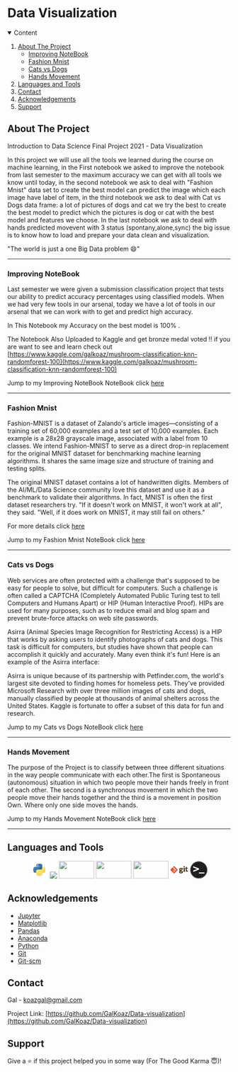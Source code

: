 # Data Visualization

<!-- TABLE OF CONTENTS -->
<details open="open">
  <summary>Content</summary>
  <ol>
    <li><a href="#about-the-project">About The Project</a>
      <ul>
      <li><a href="#improving-notebook">Improving NoteBook</a></li>
      </ul>
      <ul>
      <li><a href="#fashion-mnist">Fashion Mnist</a></li>
      </ul>
      <ul>
      <li><a href="#cats-vs-dogs">Cats vs Dogs</a>
      </ul>
      <ul>
      <li><a href="#hands-movement">Hands Movement</a>
      </ul>
    <li><a href="#languages-and-tools">Languages and Tools</a></li>
    <li><a href="#contact">Contact</a></li>
    <li><a href="#acknowledgements">Acknowledgements</a></li>
    <li><a href="#support">Support</a></li>
  </ol>
</details>



<!-- ABOUT THE PROJECT -->
## About The Project

Introduction to Data Science Final Project 2021 - Data Visualization 

In this project we will use all the tools we learned during the course on machine learning, in the First notebook we asked to improve the notebook from last semester to the maximum accuracy we can get with all tools we know until today, in the second notebook we ask to deal with "Fashion Mnist" data set to create the best model can predict the image which each image have label of item, in the third notebook we ask to deal with Cat vs Dogs data frame: a lot of pictures of dogs and cat we try the best to create the best model to predict which the pictures is dog or cat with the best model and features we choose. In the last notebook we ask to deal with hands predicted movevent with 3 status (spontany,alone,sync) the big issue is to know how to load and prepare your data clean and visualization.

"The world is just a one Big Data problem 😄"

---------

### Improving NoteBook

Last semester we were given a submission classification project that tests our ability to predict accuracy percentages using classified models.
When we had very few tools in our arsenal, today we have a lot of tools in our arsenal that we can work with to get and predict high accuracy.

In This Notebook my Accuracy on the best model is 100% . 

The Notebook Also Uploaded to Kaggle and get bronze medal voted !! if you are want to see and learn check out [https://www.kaggle.com/galkoaz/mushroom-classification-knn-randomforest-100](https://www.kaggle.com/galkoaz/mushroom-classification-knn-randomforest-100)

Jump to my Improving NoteBook NoteBook click [here](https://github.com/GalKoaz/Data-visualization/blob/main/Classification.ipynb)

---------

### Fashion Mnist

Fashion-MNIST is a dataset of Zalando's article images—consisting of a training set of 60,000 examples and a test set of 10,000 examples. Each example is a 28x28 grayscale image, associated with a label from 10 classes. We intend Fashion-MNIST to serve as a direct drop-in replacement for the original MNIST dataset for benchmarking machine learning algorithms. It shares the same image size and structure of training and testing splits.

The original MNIST dataset contains a lot of handwritten digits. Members of the AI/ML/Data Science community love this dataset and use it as a benchmark to validate their algorithms. In fact, MNIST is often the first dataset researchers try. "If it doesn't work on MNIST, it won't work at all", they said. "Well, if it does work on MNIST, it may still fail on others."

For more details click [here](https://github.com/zalandoresearch/fashion-mnist)

Jump to my Fashion Mnist NoteBook click [here](https://github.com/GalKoaz/Data-visualization/blob/main/Fashion-Mnist.ipynb)

---------

### Cats vs Dogs

Web services are often protected with a challenge that's supposed to be easy for people to solve, but difficult for computers. Such a challenge is often called a CAPTCHA (Completely Automated Public Turing test to tell Computers and Humans Apart) or HIP (Human Interactive Proof). HIPs are used for many purposes, such as to reduce email and blog spam and prevent brute-force attacks on web site passwords.

Asirra (Animal Species Image Recognition for Restricting Access) is a HIP that works by asking users to identify photographs of cats and dogs. This task is difficult for computers, but studies have shown that people can accomplish it quickly and accurately. Many even think it's fun! Here is an example of the Asirra interface:

Asirra is unique because of its partnership with Petfinder.com, the world's largest site devoted to finding homes for homeless pets. They've provided Microsoft Research with over three million images of cats and dogs, manually classified by people at thousands of animal shelters across the United States. Kaggle is fortunate to offer a subset of this data for fun and research.

Jump to my Cats vs Dogs NoteBook click [here](https://github.com/GalKoaz/Data-visualization/blob/main/Cats-Vs-Dogs.ipynb)


---------

<!-- Classification -->

### Hands Movement

The purpose of the Project is to classify between three different situations in the way people communicate with each other.The first is Spontaneous (autonomous) situation in which two people move their hands freely in front of each other.
The second is a synchronous movement in which the two people move their hands together and the third is a movement in position Own. Where only one side moves the hands.


Jump to my Hands Movement NoteBook click [here](https://github.com/GalKoaz/Data-visualization/blob/main/Classification.ipynb)

---------

## Languages and Tools

  <div align="center">
  
 <code><img height="40"  src="https://raw.githubusercontent.com/github/explore/80688e429a7d4ef2fca1e82350fe8e3517d3494d/topics/python/python.png"></code> 
 <code><img height="40" src="https://jupyter.org/assets/main-logo.svg"/></code>
 <code><img height="40" width="80" src="https://pandas.pydata.org/static/img/pandas_white.svg"/></code>
 <code><img height="40" width="80" src="https://pandas.pydata.org/static/img/partners/anaconda.svg"/></code>
 <code><img height="40" width="80" src="https://matplotlib.org/_static/logo2_compressed.svg"/></code>
 <code><img height="40" src="https://raw.githubusercontent.com/github/explore/80688e429a7d4ef2fca1e82350fe8e3517d3494d/topics/git/git.png"></code>
 <code><img height="40" src="https://raw.githubusercontent.com/github/explore/80688e429a7d4ef2fca1e82350fe8e3517d3494d/topics/terminal/terminal.png"></code>
  </div>


<!-- ACKNOWLEDGEMENTS -->
## Acknowledgements
* [Jupyter](https://jupyter.org/)
* [Matplotlib](https://matplotlib.org/)
* [Pandas](https://pandas.pydata.org/)
* [Anaconda](https://www.anaconda.com/)
* [Python](https://www.python.org/)
* [Git](https://git-scm.com/)
* [Git-scm](https://git-scm.com/book/en/v2/Getting-Started-Installing-Git)


<!-- CONTACT -->
## Contact

 Gal - koazgal@gmail.com

Project Link: [https://github.com/GalKoaz/Data-visualization](https://github.com/GalKoaz/Data-visualization)


<!-- SUPPORT -->
## Support

Give a ⭐️ if this project helped you in some way (For The Good Karma 😇)!